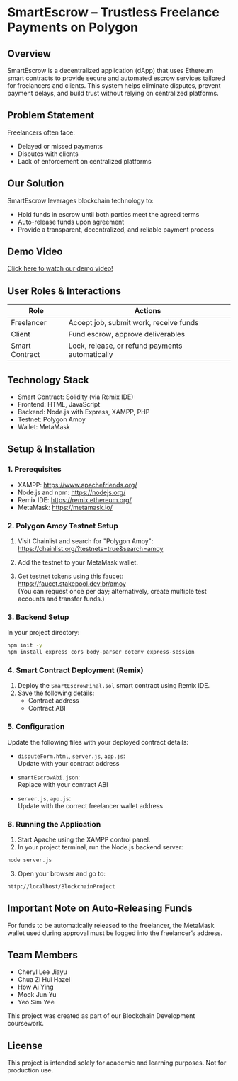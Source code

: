 # SmartEscrow – Trustless Freelance Payments on Polygon

## Overview

SmartEscrow is a decentralized application (dApp) that uses Ethereum smart contracts to provide secure and automated escrow services tailored for freelancers and clients. This system helps eliminate disputes, prevent payment delays, and build trust without relying on centralized platforms.

## Problem Statement

Freelancers often face:
- Delayed or missed payments
- Disputes with clients
- Lack of enforcement on centralized platforms

## Our Solution

SmartEscrow leverages blockchain technology to:
- Hold funds in escrow until both parties meet the agreed terms
- Auto-release funds upon agreement
- Provide a transparent, decentralized, and reliable payment process

## Demo Video

[Click here to watch our demo video!](https://youtu.be/V2GFatEmzsE?si=sykrC10FF641unGN)

## User Roles & Interactions

| Role        | Actions                                             |
|-------------|-----------------------------------------------------|
| Freelancer  | Accept job, submit work, receive funds              |
| Client      | Fund escrow, approve deliverables                   |
| Smart Contract | Lock, release, or refund payments automatically |

## Technology Stack

- Smart Contract: Solidity (via Remix IDE)
- Frontend: HTML, JavaScript
- Backend: Node.js with Express, XAMPP, PHP
- Testnet: Polygon Amoy
- Wallet: MetaMask

## Setup & Installation

### 1. Prerequisites

- XAMPP: https://www.apachefriends.org/
- Node.js and npm: https://nodejs.org/
- Remix IDE: https://remix.ethereum.org/
- MetaMask: https://metamask.io/

### 2. Polygon Amoy Testnet Setup

1. Visit Chainlist and search for "Polygon Amoy":  
   https://chainlist.org/?testnets=true&search=amoy

2. Add the testnet to your MetaMask wallet.

3. Get testnet tokens using this faucet:  
   https://faucet.stakepool.dev.br/amoy  
   (You can request once per day; alternatively, create multiple test accounts and transfer funds.)

### 3. Backend Setup

In your project directory:

```bash
npm init -y
npm install express cors body-parser dotenv express-session
```

### 4. Smart Contract Deployment (Remix)

1. Deploy the `SmartEscrowFinal.sol` smart contract using Remix IDE.
2. Save the following details:
   - Contract address
   - Contract ABI

### 5. Configuration

Update the following files with your deployed contract details:

- `disputeForm.html`, `server.js`, `app.js`:  
  Update with your contract address

- `smartEscrowAbi.json`:  
  Replace with your contract ABI

- `server.js`, `app.js`:  
  Update with the correct freelancer wallet address

### 6. Running the Application

1. Start Apache using the XAMPP control panel.
2. In your project terminal, run the Node.js backend server:

```bash
node server.js
```

3. Open your browser and go to:

```
http://localhost/BlockchainProject
```

## Important Note on Auto-Releasing Funds

For funds to be automatically released to the freelancer, the MetaMask wallet used during approval must be logged into the freelancer’s address.

## Team Members

- Cheryl Lee Jiayu  
- Chua Zi Hui Hazel  
- How Ai Ying  
- Mock Jun Yu  
- Yeo Sim Yee  

This project was created as part of our Blockchain Development coursework.

## License

This project is intended solely for academic and learning purposes. Not for production use.
